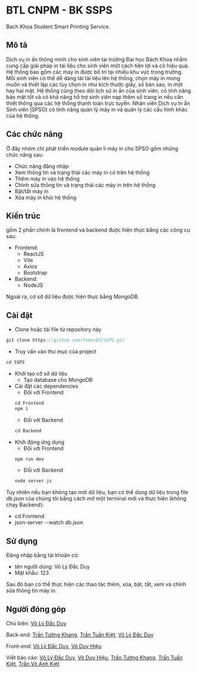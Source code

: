 # BTL CNPM - BK SSPS

Bach Khoa Student Smart Printing Service.

## Mô tả
Dịch vụ in ấn thông minh cho sinh viên tại trường Đại học Bách Khoa nhằm cung cấp giải pháp in tài liệu cho sinh viên một cách tiện lợi và có hiệu quả. Hệ thống bao gồm các máy in được bố trí tại nhiều khu vực trong trường. Mỗi sinh viên có thể dễ dàng tải tài liệu lên hệ thống, chọn máy in mong muốn và thiết lập các tùy chọn in như kích thước giấy, số bản sao, in một hay hai mặt. Hệ thống cũng theo dõi lịch sử in ấn của sinh viên, có tính năng bảo mật tốt và có khả năng hỗ trợ sinh viên nạp thêm số trang in nếu cần thiết thông qua các hệ thống thanh toán trực tuyến. Nhân viên Dịch vụ In ấn Sinh viên (SPSO) có tính năng quản lý máy in và quản lý các cấu hình khác của hệ thống.

## Các chức năng

Ở đây nhóm chỉ phát triển module quản lí máy in cho SPSO gồm những chức năng sau:

+ Chức năng đăng nhập
+ Xem thông tin và trạng thái các máy in có trên hệ thống
+ Thêm máy in vào hệ thống
+ Chỉnh sửa thông tin và trạng thái các máy in trên hệ thống
+ Bật/tắt máy in
+ Xóa máy in khỏi hệ thống

## Kiến trúc
gồm 2 phần chính là frontend và backend được hiện thực bằng các công cụ sau:
+ Frontend:
    + ReactJS
    + Vite
    + Axios
    + Bootstrap
+ Backend:
    + NodeJS

Ngoài ra, cơ sở dữ liệu được hiện thực bằng MongoDB.

## Cài đặt

+ Clone hoặc tải file từ repository này
```c
git clone https://github.com/Yudov03/SSPS.git
```
+ Truy vấn vào thư mục của project
```c
cd SSPS
```
+ Khởi tạo cở sở dữ liệu 
    + Tạo database cho MongoDB
+ Cài đặt các dependencies
    + Đối với Frontend
    ```c
    cd Frontend
    npm i
    ```
    + Đối với Backend
    ```c
    cd Backend
    ```
+ Khởi động ứng dụng
    + Đối với Frontend
    ```c
    npm run dev
    ```
    + Đối với Backend
    ```c
    node server.js
    ```

Tuy nhiên nếu bạn không tạo mới dữ liệu, bạn có thể dùng dữ liệu trong file db.json của chúng tôi bằng cách mở một terminal mới và thực hiện (không chạy Backend):
+ cd Frontend
+ json-server --watch db.json


## Sử dụng

Đăng nhập bằng tài khoản có:
+ tên người dùng: Võ Lý Đắc Duy
+ Mật khẩu: 123


Sau đó bạn có thể thực hiện các thao tác thêm, xóa, bật, tắt, xem và chỉnh sửa thông tin máy in.

## Người đóng góp

Chủ biên: [Võ Lý Đắc Duy](https://github.com/Yudov03)

Back-end: [Trần Tường Khang](https://github.com/KPoca), [Trần Tuấn Kiệt](https://github.com/trankiet2004), [Võ Lý Đắc Duy](https://github.com/Yudov03)

Front-end: [Võ Lý Đắc Duy](https://github.com/Yudov03), [Võ Duy Hiệu](https://github.com/Doianhtelamem)

Viết báo cáo: [Võ Lý Đắc Duy](https://github.com/Yudov03), [Võ Duy Hiệu](https://github.com/Doianhtelamem), [Trần Tường Khang](https://github.com/KPoca), [Trần Tuấn Kiệt](https://github.com/trankiet2004), [Trần Võ Anh Kiệt]()
